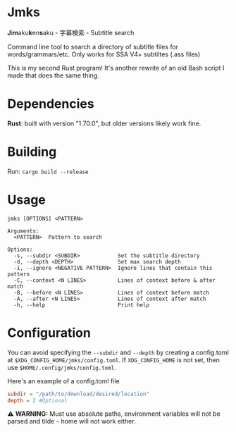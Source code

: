 # Jmks
**J**i**m**aku**k**en**s**aku - 字幕検索 - Subtitle search

Command line tool to search a directory of subtitle files for words/grammars/etc. Only works for SSA V4+ subtiltes (.ass files)

This is my second Rust program! It's another rewrite of an old Bash script I made that does the same thing.


# Dependencies 
**Rust**: built with version "1.70.0", but older versions likely work fine.

# Building
Run: `cargo build --release`

# Usage

```
jmks [OPTIONS] <PATTERN>

Arguments:
  <PATTERN>  Pattern to search

Options:
  -s, --subdir <SUBDIR>            Set the subtitle directory
  -d, --depth <DEPTH>              Set max search depth
  -i, --ignore <NEGATIVE PATTERN>  Ignore lines that contain this pattern
  -C, --context <N LINES>          Lines of context before & after match
  -B, --before <N LINES>           Lines of context before match
  -A, --after <N LINES>            Lines of context after match
  -h, --help                       Print help

```
# Configuration
 You can avoid specifying the `--subdir` and `--depth` by creating a config.toml at `$XDG_CONFIG_HOME/jmks/config.toml`. If `XDG_CONFIG_HOME` is not set, then use `$HOME/.config/jmks/config.toml`.

Here's an example of a config.toml file
```toml
subdir = "/path/to/download/desired/location"
depth = 2 #Optional 
```

:warning: **WARNING:** Must use absolute paths, environment variables will not be parsed and tilde `~` home will not work either.
